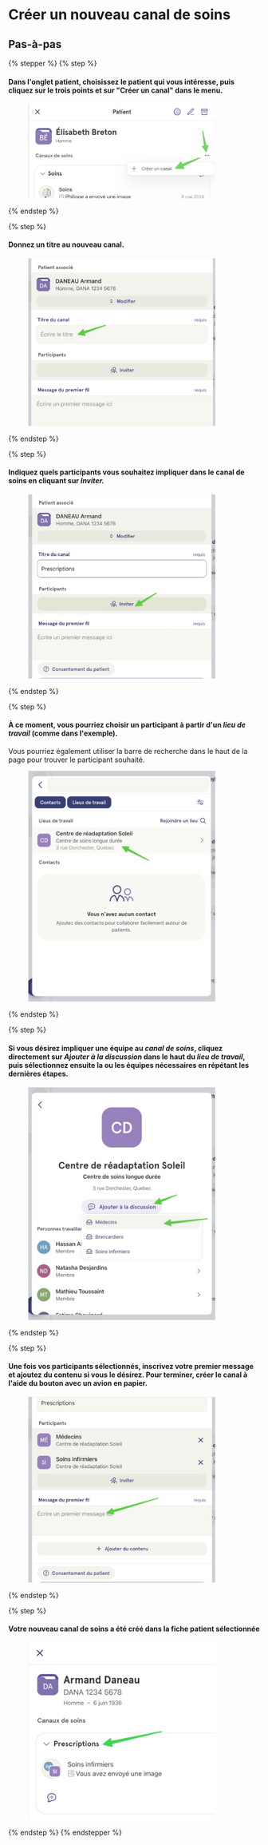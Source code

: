 # Créer un nouveau canal de soins

## Pas-à-pas

{% stepper %}
{% step %}
#### Dans l'onglet patient, choisissez le patient qui vous intéresse, puis cliquez sur le trois points et sur "Créer un canal" dans le menu.

<div align="left"><figure><img src="../../.gitbook/assets/creer-un-nouveau-canal-de-soins - Step 3.png" alt="" width="375"><figcaption></figcaption></figure></div>
{% endstep %}

{% step %}
#### Donnez un titre au nouveau canal.

<div align="left"><figure><img src="../../.gitbook/assets/creer-un-nouveau-canal-de-soins - Step 4.jpeg" alt="" width="375"><figcaption></figcaption></figure></div>
{% endstep %}

{% step %}
#### Indiquez quels participants vous souhaitez impliquer dans le canal de soins en cliquant sur _Inviter._

<div align="left"><figure><img src="../../.gitbook/assets/creer-un-nouveau-canal-de-soins - Step 5.jpeg" alt="" width="375"><figcaption></figcaption></figure></div>
{% endstep %}

{% step %}
#### À ce moment, vous pourriez choisir un participant à partir d'un _lieu de travail_ (comme dans l'exemple).

Vous pourriez également utiliser la barre de recherche dans le haut de la page pour trouver le participant souhaité.

<div align="left"><figure><img src="../../.gitbook/assets/creer-un-nouveau-canal-de-soins - Step 6.jpeg" alt="" width="375"><figcaption></figcaption></figure></div>
{% endstep %}

{% step %}
#### Si vous désirez impliquer une équipe au _canal de soins_, cliquez directement sur _Ajouter à la discussion_ dans le haut du _lieu de travail_, puis sélectionnez ensuite la ou les équipes nécessaires en répétant les dernières étapes.

<div align="left"><figure><img src="../../.gitbook/assets/creer-un-nouveau-canal-de-soins - Step 8.jpeg" alt="" width="375"><figcaption></figcaption></figure></div>
{% endstep %}

{% step %}
#### Une fois vos participants sélectionnés, inscrivez votre premier message et ajoutez du contenu si vous le désirez. Pour terminer, créer le canal à l'aide du bouton avec un avion en papier.

<div align="left"><figure><img src="../../.gitbook/assets/creer-un-nouveau-canal-de-soins - Step 9.jpeg" alt="" width="375"><figcaption></figcaption></figure></div>
{% endstep %}

{% step %}
#### Votre nouveau canal de soins a été créé dans la fiche patient sélectionnée

<div align="left"><figure><img src="../../.gitbook/assets/creer-un-nouveau-canal-de-soins - Step 10.jpeg" alt="" width="375"><figcaption></figcaption></figure></div>
{% endstep %}
{% endstepper %}
